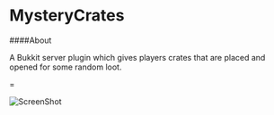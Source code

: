MysteryCrates
=

####About

A Bukkit server plugin which gives players crates that are placed and opened for some random loot.

=

![ScreenShot](http://hydra-media.cursecdn.com/minecraft.gamepedia.com/thumb/d/db/LockedChest.png/440px-LockedChest.png)